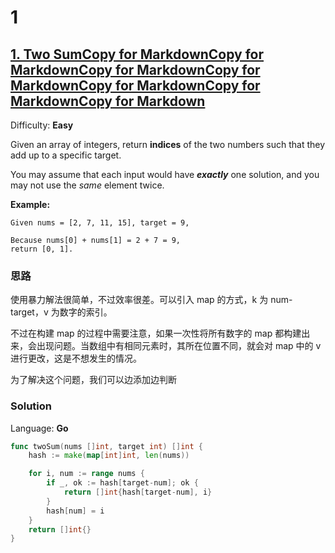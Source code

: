 # 1
## [1\. Two SumCopy for MarkdownCopy for MarkdownCopy for MarkdownCopy for MarkdownCopy for MarkdownCopy for MarkdownCopy for Markdown](https://leetcode.com/problems/two-sum/)

Difficulty: **Easy**


Given an array of integers, return **indices** of the two numbers such that they add up to a specific target.

You may assume that each input would have **_exactly_** one solution, and you may not use the _same_ element twice.

**Example:**

```
Given nums = [2, 7, 11, 15], target = 9,

Because nums[0] + nums[1] = 2 + 7 = 9,
return [0, 1].
```

### 思路
使用暴力解法很简单，不过效率很差。可以引入 map 的方式，k 为 num-target，v 为数字的索引。

不过在构建 map 的过程中需要注意，如果一次性将所有数字的 map 都构建出来，会出现问题。当数组中有相同元素时，其所在位置不同，就会对 map 中的 v 进行更改，这是不想发生的情况。

为了解决这个问题，我们可以边添加边判断
### Solution

Language: **Go**

```go
func twoSum(nums []int, target int) []int {
    hash := make(map[int]int, len(nums))

	for i, num := range nums {
		if _, ok := hash[target-num]; ok {
			return []int{hash[target-num], i}
		}
		hash[num] = i
	}
	return []int{}
}
```